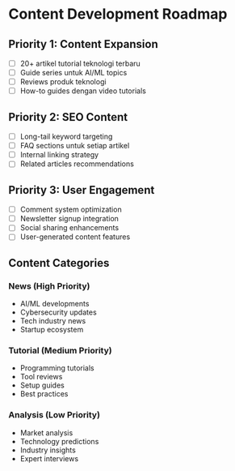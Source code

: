 # Content Development Roadmap

## Priority 1: Content Expansion
- [ ] 20+ artikel tutorial teknologi terbaru
- [ ] Guide series untuk AI/ML topics
- [ ] Reviews produk teknologi
- [ ] How-to guides dengan video tutorials

## Priority 2: SEO Content
- [ ] Long-tail keyword targeting
- [ ] FAQ sections untuk setiap artikel
- [ ] Internal linking strategy
- [ ] Related articles recommendations

## Priority 3: User Engagement
- [ ] Comment system optimization
- [ ] Newsletter signup integration
- [ ] Social sharing enhancements
- [ ] User-generated content features

## Content Categories
### News (High Priority)
- AI/ML developments
- Cybersecurity updates
- Tech industry news
- Startup ecosystem

### Tutorial (Medium Priority)
- Programming tutorials
- Tool reviews
- Setup guides
- Best practices

### Analysis (Low Priority)
- Market analysis
- Technology predictions
- Industry insights
- Expert interviews
